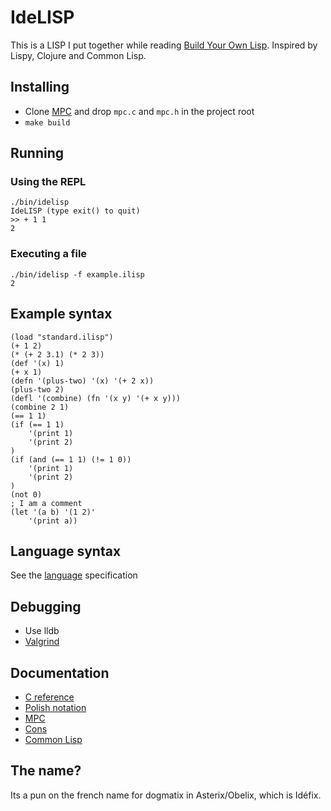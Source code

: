 # IdeLISP
This is a LISP I put together while reading [Build Your Own Lisp](http://www.buildyourownlisp.com/). Inspired by Lispy, Clojure and Common Lisp.


## Installing
- Clone [MPC](https://github.com/orangeduck/mpc) and drop `mpc.c` and `mpc.h` in the project root
- `make build`


## Running

### Using the REPL

```
./bin/idelisp
IdeLISP (type exit() to quit)
>> + 1 1
2
```

### Executing a file

```
./bin/idelisp -f example.ilisp
2
```

## Example syntax

```
(load "standard.ilisp")
(+ 1 2)
(* (+ 2 3.1) (* 2 3))
(def '(x) 1)
(+ x 1)
(defn '(plus-two) '(x) '(+ 2 x))
(plus-two 2)
(defl '(combine) (fn '(x y) '(+ x y)))
(combine 2 1)
(== 1 1)
(if (== 1 1)
    '(print 1)
    '(print 2)
)
(if (and (== 1 1) (!= 1 0))
    '(print 1)
    '(print 2)
)
(not 0)
; I am a comment
(let '(a b) '(1 2)'
    '(print a))
```

## Language syntax
See the [language](https://github.com/marteinn/IdeLISP/blob/master/LANGUAGE.md) specification


## Debugging
- Use lldb
- [Valgrind](https://valgrind.org/)


## Documentation
- [C reference](https://en.cppreference.com/w/c)
- [Polish notation](https://en.wikipedia.org/wiki/Polish_notation)
- [MPC](https://github.com/orangeduck/mpc)
- [Cons](https://en.wikipedia.org/wiki/Cons)
- [Common Lisp](https://en.wikipedia.org/wiki/Common_Lisp)


## The name?
Its a pun on the french name for dogmatix in Asterix/Obelix, which is Idéfix.
